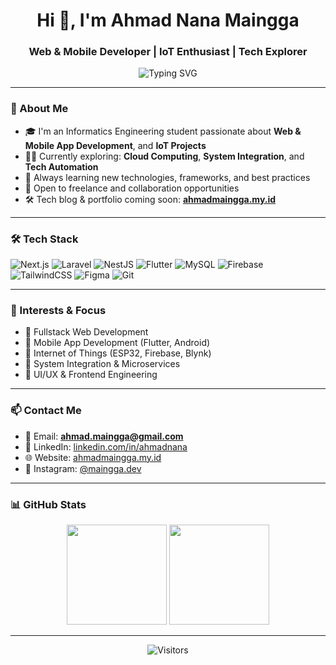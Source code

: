<h1 align="center">Hi 👋, I'm Ahmad Nana Maingga</h1>
<h3 align="center">Web & Mobile Developer | IoT Enthusiast | Tech Explorer</h3>

<p align="center">
  <img src="https://readme-typing-svg.demolab.com?font=Fira+Code&weight=500&pause=1000&color=2D7FFF&center=true&vCenter=true&width=435&lines=Welcome+to+my+GitHub!;I+love+coding+and+building+tech!" alt="Typing SVG" />
</p>

---

### 🚀 About Me

- 🎓 I'm an Informatics Engineering student passionate about **Web & Mobile App Development**, and **IoT Projects**  
- 🧑‍💻 Currently exploring: **Cloud Computing**, **System Integration**, and **Tech Automation**  
- 🌱 Always learning new technologies, frameworks, and best practices  
- 💼 Open to freelance and collaboration opportunities  
- 🛠️ Tech blog & portfolio coming soon: **[ahmadmaingga.my.id](https://ahmadmaingga.my.id)**

---

### 🛠️ Tech Stack

![Next.js](https://img.shields.io/badge/-Next.js-000?style=for-the-badge&logo=nextdotjs)
![Laravel](https://img.shields.io/badge/-Laravel-F9322C?style=for-the-badge&logo=laravel&logoColor=white)
![NestJS](https://img.shields.io/badge/-NestJS-E0234E?style=for-the-badge&logo=nestjs)
![Flutter](https://img.shields.io/badge/-Flutter-02569B?style=for-the-badge&logo=flutter)
![MySQL](https://img.shields.io/badge/-MySQL-00758F?style=for-the-badge&logo=mysql)
![Firebase](https://img.shields.io/badge/-Firebase-FFCA28?style=for-the-badge&logo=firebase)
![TailwindCSS](https://img.shields.io/badge/-TailwindCSS-38B2AC?style=for-the-badge&logo=tailwindcss)
![Figma](https://img.shields.io/badge/-Figma-000000?style=for-the-badge&logo=figma)
![Git](https://img.shields.io/badge/-Git-F05032?style=for-the-badge&logo=git)

---

### 🎯 Interests & Focus

- 🔹 Fullstack Web Development  
- 🔹 Mobile App Development (Flutter, Android)  
- 🔹 Internet of Things (ESP32, Firebase, Blynk)  
- 🔹 System Integration & Microservices  
- 🔹 UI/UX & Frontend Engineering

---

### 📫 Contact Me

- 📧 Email: **ahmad.maingga@gmail.com**  
- 💼 LinkedIn: [linkedin.com/in/ahmadnana](https://linkedin.com/in/ahmadnana)  
- 🌐 Website: [ahmadmaingga.my.id](https://ahmadmaingga.my.id)  
- 📱 Instagram: [@maingga.dev](https://www.instagram.com/maingga.dev)

---

### 📊 GitHub Stats

<p align="center">
  <img src="https://github-readme-stats.vercel.app/api?username=maingga&show_icons=true&theme=tokyonight&cache_seconds=86400" height="160" />
  <img src="https://github-profile-trophy.vercel.app/?username=maingga&theme=tokyonight&margin-w=10&no-bg=true" height="160" />
</p>

---

<p align="center">
  <img src="https://visitor-badge.laobi.icu/badge?page_id=maingga.maingga" alt="Visitors">
</p>
